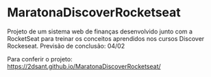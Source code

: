 # MaratonaDiscoverRocketseat
Projeto de um sistema web de finanças desenvolvido junto com a RocketSeat para treinar os conceitos aprendidos nos cursos Discover Rockeseat.
Previsão de conclusão: 04/02

Para conferir o projeto: https://2dsant.github.io/MaratonaDiscoverRocketseat/

